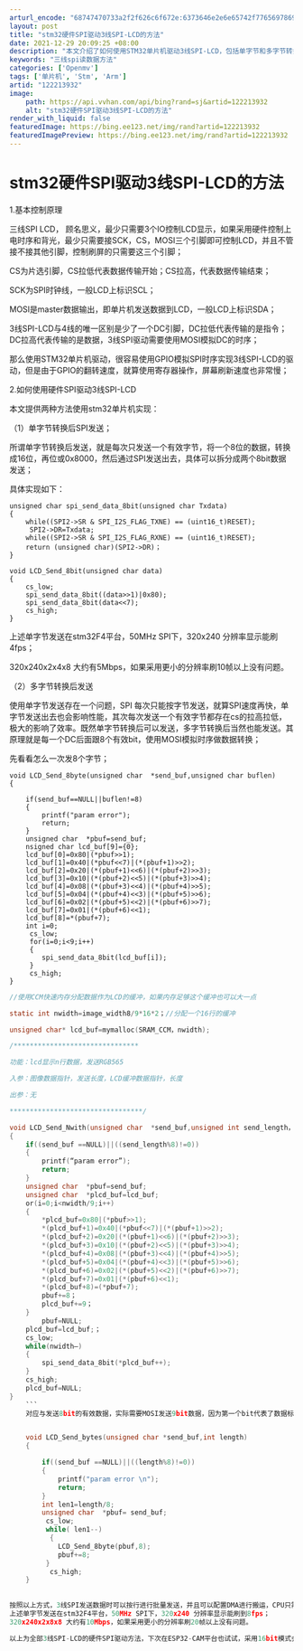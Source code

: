 ```yaml
---
arturl_encode: "68747470733a2f2f626c6f672e:6373646e2e6e65742f77656978696e5f34303637323836312f:61727469636c652f64657461696c732f313232323133393332"
layout: post
title: "stm32硬件SPI驱动3线SPI-LCD的方法"
date: 2021-12-29 20:09:25 +08:00
description: "本文介绍了如何使用STM32单片机驱动3线SPI-LCD，包括单字节和多字节转换后发送的方法，以及如"
keywords: "三线spi读数据方法"
categories: ['Openmv']
tags: ['单片机', 'Stm', 'Arm']
artid: "122213932"
image:
    path: https://api.vvhan.com/api/bing?rand=sj&artid=122213932
    alt: "stm32硬件SPI驱动3线SPI-LCD的方法"
render_with_liquid: false
featuredImage: https://bing.ee123.net/img/rand?artid=122213932
featuredImagePreview: https://bing.ee123.net/img/rand?artid=122213932
---
```


# stm32硬件SPI驱动3线SPI-LCD的方法

1.基本控制原理
  
三线SPI LCD， 顾名思义，最少只需要3个IO控制LCD显示，如果采用硬件控制上电时序和背光，最少只需要接SCK，CS，MOSI三个引脚即可控制LCD，并且不管接不接其他引脚，控制刷屏的只需要这三个引脚；
  
CS为片选引脚，CS拉低代表数据传输开始；CS拉高，代表数据传输结束；
  
SCK为SPI时钟线，一般LCD上标识SCL；
  
MOSI是master数据输出，即单片机发送数据到LCD，一般LCD上标识SDA；
  
3线SPI-LCD与4线的唯一区别是少了一个DC引脚，DC拉低代表传输的是指令；DC拉高代表传输的是数据，3线SPI驱动需要使用MOSI模拟DC的时序；
  
那么使用STM32单片机驱动，很容易使用GPIO模拟SPI时序实现3线SPI-LCD的驱动，但是由于GPIO的翻转速度，就算使用寄存器操作，屏幕刷新速度也非常慢；
  
2.如何使用硬件SPI驱动3线SPI-LCD
  
本文提供两种方法使用stm32单片机实现：
  
（1）单字节转换后SPI发送；
  
所谓单字节转换后发送，就是每次只发送一个有效字节，将一个8位的数据，转换成16位，再位或0x8000，然后通过SPI发送出去，具体可以拆分成两个8bit数据发送；
  
具体实现如下：

```
unsigned char spi_send_data_8bit(unsigned char Txdata)
{
	while((SPI2->SR & SPI_I2S_FLAG_TXNE) == (uint16_t)RESET);
	 SPI2->DR=Txdata;  
	while((SPI2->SR & SPI_I2S_FLAG_RXNE) == (uint16_t)RESET);  
	return (unsigned char)(SPI2->DR)；
}

void LCD_Send_8bit(unsigned char data)
{
	cs_low;
	spi_send_data_8bit((data>>1)|0x80);
	spi_send_data_8bit(data<<7);
	cs_high;			
}

```

上述单字节发送在stm32F4平台，50MHz SPI下，320x240 分辨率显示能刷4fps；
  
320x240x2x4x8 大约有5Mbps，如果采用更小的分辨率刷10帧以上没有问题。

（2）多字节转换后发送
  
使用单字节发送存在一个问题，SPI 每次只能按字节发送，就算SPI速度再快，单字节发送出去也会影响性能，其次每次发送一个有效字节都存在cs的拉高拉低，极大的影响了效率。既然单字节转换后可以发送，多字节转换后当然也能发送。其原理就是每一个DC后面跟8个有效bit，使用MOSI模拟时序做数据转换；
  
先看看怎么一次发8个字节；

```
void LCD_Send_8byte(unsigned char  *send_buf,unsigned char buflen)
{

	if(send_buf==NULL||buflen!=8)
	{
		printf("param error");
		return;
	}
	unsigned char  *pbuf=send_buf;
	nsigned char lcd_buf[9]={0};
	lcd_buf[0]=0x80|(*pbuf>>1);
	lcd_buf[1]=0x40|(*pbuf<<7)|(*(pbuf+1)>>2);
	lcd_buf[2]=0x20|(*(pbuf+1)<<6)|(*(pbuf+2)>>3);
	lcd_buf[3]=0x10|(*(pbuf+2)<<5)|(*(pbuf+3)>>4);
	lcd_buf[4]=0x08|(*(pbuf+3)<<4)|(*(pbuf+4)>>5);
	lcd_buf[5]=0x04|(*(pbuf+4)<<3)|(*(pbuf+5)>>6);
	lcd_buf[6]=0x02|(*(pbuf+5)<<2)|(*(pbuf+6)>>7);
	lcd_buf[7]=0x01|(*(pbuf+6)<<1);
	lcd_buf[8]=*(pbuf+7);
	int i=0;
	 cs_low;
	 for(i=0;i<9;i++)
	 {
	 	spi_send_data_8bit(lcd_buf[i]);
	 }
	 cs_high; 
}

```

```c
//使用CCM快速内存分配数据作为LCD的缓冲，如果内存足够这个缓冲也可以大一点

static int nwidth=image_width8/9*16*2；//分配一个16行的缓冲

unsigned char* lcd_buf=mymalloc(SRAM_CCM，nwidth);

/*******************************

功能：lcd显示n行数据，发送RGB565

入参：图像数据指针，发送长度，LCD缓冲数据指针，长度

出参：无

*********************************/

void LCD_Send_Nwith(unsigned char  *send_buf,unsigned int send_length，unsigned char *lcd_buf,unsigned int nwidth)
{
	if((send_buf ==NULL)||((send_length%8)!=0))
	{
		printf(“param error”);
		return;
	}
	unsigned char  *pbuf=send_buf;
	unsigned char  *plcd_buf=lcd_buf;
	or(i=0;i<nwidth/9;i++)
	{
		*plcd_buf=0x80|(*pbuf>>1);
		*(plcd_buf+1)=0x40|(*pbuf<<7)|(*(pbuf+1)>>2);
		*(plcd_buf+2)=0x20|(*(pbuf+1)<<6)|(*(pbuf+2)>>3);
		*(plcd_buf+3)=0x10|(*(pbuf+2)<<5)|(*(pbuf+3)>>4);
		*(plcd_buf+4)=0x08|(*(pbuf+3)<<4)|(*(pbuf+4)>>5);
		*(plcd_buf+5)=0x04|(*(pbuf+4)<<3)|(*(pbuf+5)>>6);
		*(plcd_buf+6)=0x02|(*(pbuf+5)<<2)|(*(pbuf+6)>>7);
		*(plcd_buf+7)=0x01|(*(pbuf+6)<<1);
		*(plcd_buf+8)=(*pbuf+7);
		pbuf+=8；
		plcd_buf+=9；
	}
		pbuf=NULL;
	plcd_buf=lcd_buf;；
	cs_low;
	while(nwidth–)
	{
		spi_send_data_8bit(*plcd_buf++);
	}
	cs_high;
	plcd_buf=NULL;
}
	```
	对应与发送8bit的有效数据，实际需要MOSI发送9bit数据，因为第一个bit代表了数据标识，那么发送任意字节长度的3线SPI数据，可以按照下面的方式：


	void LCD_Send_bytes(unsigned char *send_buf,int length) 
	{  

		if((send_buf ==NULL)||((length%8)!=0))
		{
			printf("param error \n");
			return;
		}
		int len1=length/8;
		unsigned char  *pbuf= send_buf;		
		 cs_low;  
		 while( len1--)
		  {   
		    LCD_Send_8byte(pbuf,8);		
		    pbuf+=8;
		 }   
		  cs_high;  
	} 
	
	
按照以上方式，3线SPI发送数据时可以按行进行批量发送，并且可以配置DMA进行搬运，CPU只需要处理数据转换即可；
上述单字节发送在stm32F4平台，50MHz SPI下，320x240 分辨率显示能刷到8fps；
320x240x2x8x8 大约有10Mbps，如果采用更小的分辨率刷20帧以上没有问题。

以上为全部3线SPI-LCD的硬件SPI驱动方法，下次在ESP32-CAM平台也试试，采用16bit模式会更快。
















```